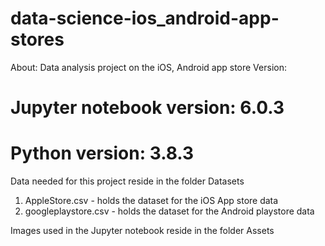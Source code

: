 # data-science-ios_android-app-stores
About: Data analysis project on the iOS, Android app store
Version:
  # Jupyter notebook version: 6.0.3
  # Python version: 3.8.3

Data needed for this project reside in the folder Datasets
 1. AppleStore.csv - holds the dataset for the iOS App store data
 2. googleplaystore.csv - holds the dataset for the Android playstore data

Images used in the Jupyter notebook reside in the folder Assets

